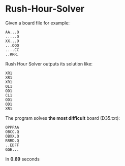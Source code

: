 # Rush-Hour-Solver

Given a board file for example:
```
AA...O
.....O
XX...O
...QQQ
....CC
..RRR.
```

Rush Hour Solver outputs its solution like:
```
XR1
XR1
XR1
QL1
OD1
CL1
OD1
OD1
XR1
```

The program solves **the most difficult** board (D35.txt):
```
OPPPAA
OBCC.Q
OBXX.Q
RRRD.Q
..EDFF
GGE...
```
In **0.69** seconds

